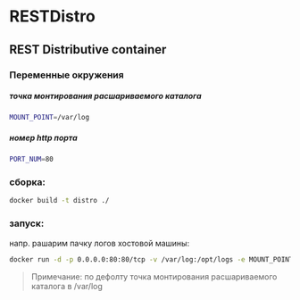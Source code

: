 # RESTDistro
## REST Distributive container

### Переменные окружения

##### точка монтирования расшариваемого каталога

```sh
MOUNT_POINT=/var/log
```

##### номер http порта

```sh
PORT_NUM=80
```

### сборка:

```sh
docker build -t distro ./
```

### запуск:

напр. рашарим пачку логов хостовой машины:

```sh
docker run -d -p 0.0.0.0:80:80/tcp -v /var/log:/opt/logs -e MOUNT_POINT=/opt/logs --name=distro distro
```

> Примечание: по дефолту точка монтирования расшариваемого каталога в /var/log
